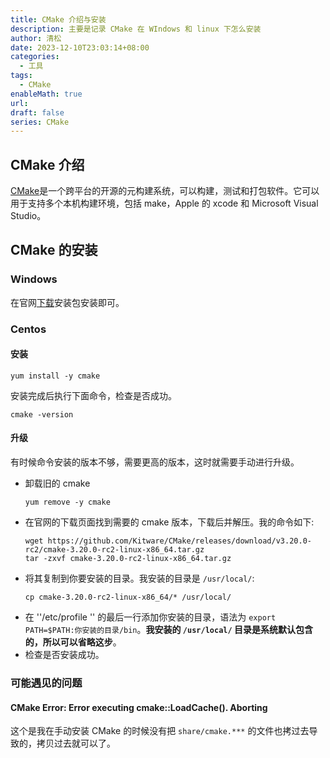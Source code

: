 ```yaml
---
title: CMake 介绍与安装
description: 主要是记录 CMake 在 WIndows 和 linux 下怎么安装
author: 清松
date: 2023-12-10T23:03:14+08:00
categories:
  - 工具
tags:
  - CMake
enableMath: true
url: 
draft: false
series: CMake
---
```

## CMake 介绍
[CMake](https://cmake.org/)是一个跨平台的开源的元构建系统，可以构建，测试和打包软件。它可以用于支持多个本机构建环境，包括
make，Apple 的 xcode 和 Microsoft Visual Studio。

## CMake 的安装
### Windows
在官网[下载](https://cmake.org/download/)安装包安装即可。

### Centos
#### 安装
``` shell
yum install -y cmake
``` 
安装完成后执行下面命令，检查是否成功。
``` shell
cmake -version
``` 

#### 升级
有时候命令安装的版本不够，需要更高的版本，这时就需要手动进行升级。
- 卸载旧的 cmake  
  ``` shell
  yum remove -y cmake
  ```
- 在官网的下载页面找到需要的 cmake 版本，下载后并解压。我的命令如下:  
  ``` shell
  wget https://github.com/Kitware/CMake/releases/download/v3.20.0-rc2/cmake-3.20.0-rc2-linux-x86_64.tar.gz
  tar -zxvf cmake-3.20.0-rc2-linux-x86_64.tar.gz
  ``` 
- 将其复制到你要安装的目录。我安装的目录是 `/usr/local/`:  
  ``` shell
  cp cmake-3.20.0-rc2-linux-x86_64/* /usr/local/
  ```
- 在 ''/etc/profile '' 的最后一行添加你安装的目录，语法为
  `export PATH=$PATH:你安装的目录/bin`。**我安装的 `/usr/local/`
  目录是系统默认包含的，所以可以省略这步**。
- 检查是否安装成功。

### 可能遇见的问题
#### CMake Error: Error executing cmake::LoadCache(). Aborting
这个是我在手动安装 CMake 的时候没有把 `share/cmake.***` 的文件也拷过去导致的，拷贝过去就可以了。

